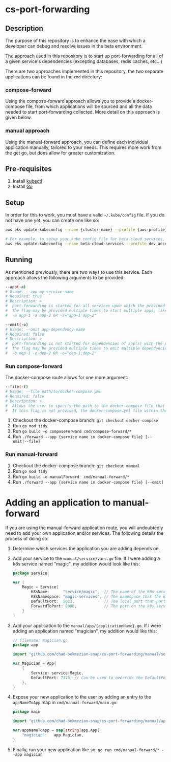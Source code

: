 # cs-port-forwarding

## Description
The purpose of this repository is to enhance the ease with which a developer can debug and resolve issues in the beta environment.

The approach used in this repository is to start up port-forwarding for all of a given service's dependencies (excepting databases, redis caches, etc...)

There are two approaches implemented in this repository, the two separate applications can be found in the `cmd` directory:

### compose-forward
Using the compose-forward approach allows you to provide a docker-compose file,
from which applications will be sourced and all the data needed to start port-forwarding collected. More detail on this approach is given below.

### manual approach
Using the manual-forward approach, you can define each individual application manually, tailored to your needs. This requires more work from the get go, but does allow for greater customization.

## Pre-requisites
1) Install [kubectl](https://kubernetes.io/docs/tasks/tools/)
2) Install [Go](https://go.dev/doc/install)

## Setup
In order for this to work, you must have a valid `~/.kube/config` file. If you do not have one yet, you can create one like so:

```bash 
aws eks update-kubeconfig --name {cluster-name} --profile {aws-profile} --region {aws-region}

# For example, to setup your kube config file for beta cloud services, you would do this:
aws eks update-kubeconfig --name beta-cloud-services --profile dev_access --region us-east-1
```

## Running
As mentioned previously, there are two ways to use this service. Each approach allows the following arguments to be provided:

```bash 
--app(-a)
# Usage: --app my-service-name
# Required: true
# Description: >
#  port-forwarding is started for all services upon which the provided app(s) depend. 
#  The flag may be provided multiple times to start multiple apps, like so:
#  -a app-1 -a app-2 OR -a="app-1 app-2"

--omit(-o)
# Usage: --omit app-dependency-name
# Required: false
# Description: >
#  port-forwarding is not started for dependencies of app(s) with the provided omit name(s).
#  The flag may be provided multiple times to omit multiple dependencies, like so:
#  -o dep-1 -o dep-2 OR -o="dep-1,dep-2"
```

### Run compose-forward
The docker-compose route allows for one more argument:
```bash 
--file(-f)
# Usage: --file path/to/docker-compose.yml
# Required: false
# Description: >
#  Allows the user to specify the path to the docker-compose file that should be used.
#  If this flag is not provided, the docker-compose.yml file within the executable's directory is used.
```

1) Checkout the docker-compose branch: `git checkout docker-compose`
2) Run `go mod tidy`
3) Run `go build -o composeForward cmd/compose-forward/*`
4) Run `./forward --app {service name in docker-compose file} [--omit|--file]`

### Run manual-forward
1) Checkout the docker-compose branch: `git checkout manual`
2) Run `go mod tidy`
3) Run `go build -o manualForward  cmd/manual-forward/*`
4) Run `./forward --app {service name in docker-compose file} [--omit]`

# Adding an application to manual-forward
If you are using the manual-forward application route, you will undoubtedly need to add your own application and/or services. 
The following details the process of doing so:

1) Determine which services the application you are adding depends on.
2) Add your service to the `manual/service/vars.go` file. If I were adding a k8s service named "magic", my addition would look like this:
    ```go
    package service
    
    var (
        Magic = Service{
            K8sName:      "service/magic",  // The name of the k8s service. 
            K8sNamespace: "magic-services", // The namespace that the k8s service belongs to.
            DefaultPort:  5013,             // The local port that port-forwarding should go through.
            ForwardToPort: 8080,            // The port on the k8s service to forward to. If not provided, defaults to 80.
        }
    )
    ```
3) Add your application to the `manual/app/{applicationName}.go`. If I were adding an application named "magician", my addition would like this:
    ```go
   // filename: magician.go
   package app
   
   import "github.com/chad-bekmezian-snap/cs-port-forwarding/manual/service"
   
   var Magician = App{
        {
            Service: service.Magic,
            DefaultPort: 7373, // Can be used to override the DefaultPort specified in service.Magic
        },
   }
   ```
4) Expose your new application to the user by adding an entry to the `appNameToApp` map in `cmd/manual-forward/main.go`:
    ```go
    package main
   
   import "github.com/chad-bekmezian-snap/cs-port-forwarding/manual/app"     
   
    var appNameToApp = map[string]app.App{
        "magician":   app.Magician,
    }
    ```

5) Finally, run your new application like so:
   `go run cmd/manual-forward/* --app magician`